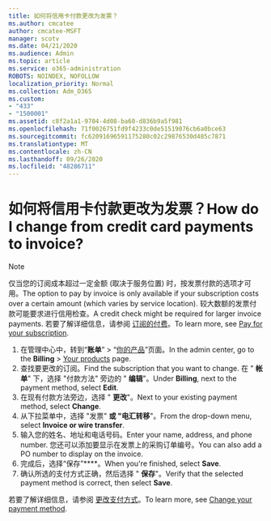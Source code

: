 ```yaml
---
title: 如何将信用卡付款更改为发票？
ms.author: cmcatee
author: cmcatee-MSFT
manager: scotv
ms.date: 04/21/2020
ms.audience: Admin
ms.topic: article
ms.service: o365-administration
ROBOTS: NOINDEX, NOFOLLOW
localization_priority: Normal
ms.collection: Adm_O365
ms.custom:
- "433"
- "1500001"
ms.assetid: c8f2a1a1-9704-4d08-ba60-d836b9a5f981
ms.openlocfilehash: 71f0026751fd9f4233c0de51519076cb6a0bce63
ms.sourcegitcommit: fc62091696591175280c02c29876530d485c7871
ms.translationtype: MT
ms.contentlocale: zh-CN
ms.lasthandoff: 09/26/2020
ms.locfileid: "48286711"
---
```

# <a name="how-do-i-change-from-credit-card-payments-to-invoice"></a><span data-ttu-id="ec70f-102">如何将信用卡付款更改为发票？</span><span class="sxs-lookup"><span data-stu-id="ec70f-102">How do I change from credit card payments to invoice?</span></span>

> [!NOTE]
> <span data-ttu-id="ec70f-103">仅当您的订阅成本超过一定金额 (取决于服务位置) 时，按发票付款的选项才可用。</span><span class="sxs-lookup"><span data-stu-id="ec70f-103">The option to pay by invoice is only available if your subscription costs over a certain amount (which varies by service location).</span></span> <span data-ttu-id="ec70f-104">较大数额的发票付款可能要求进行信用检查。</span><span class="sxs-lookup"><span data-stu-id="ec70f-104">A credit check might be required for larger invoice payments.</span></span> <span data-ttu-id="ec70f-105">若要了解详细信息，请参阅 [订阅的付费](https://docs.microsoft.com/microsoft-365/commerce/billing-and-payments/pay-for-your-subscription)。</span><span class="sxs-lookup"><span data-stu-id="ec70f-105">To learn more, see [Pay for your subscription](https://docs.microsoft.com/microsoft-365/commerce/billing-and-payments/pay-for-your-subscription).</span></span>

1. <span data-ttu-id="ec70f-106">在管理中心中，转到“**账单**” > “[你的产品](https://go.microsoft.com/fwlink/p/?linkid=842054)”页面。</span><span class="sxs-lookup"><span data-stu-id="ec70f-106">In the admin center, go to the **Billing** > [Your products](https://go.microsoft.com/fwlink/p/?linkid=842054) page.</span></span>
2. <span data-ttu-id="ec70f-107">查找要更改的订阅。</span><span class="sxs-lookup"><span data-stu-id="ec70f-107">Find the subscription that you want to change.</span></span> <span data-ttu-id="ec70f-108">在 " **帐单**" 下，选择 "付款方法" 旁边的 " **编辑**"。</span><span class="sxs-lookup"><span data-stu-id="ec70f-108">Under **Billing**, next to the payment method, select **Edit**.</span></span>
3. <span data-ttu-id="ec70f-109">在现有付款方法旁边，选择 " **更改**"。</span><span class="sxs-lookup"><span data-stu-id="ec70f-109">Next to your existing payment method, select **Change**.</span></span>
4. <span data-ttu-id="ec70f-110">从下拉菜单中，选择 "发票" **或 "电汇转移**"。</span><span class="sxs-lookup"><span data-stu-id="ec70f-110">From the drop-down menu, select **Invoice or wire transfer**.</span></span>
5. <span data-ttu-id="ec70f-111">输入您的姓名、地址和电话号码。</span><span class="sxs-lookup"><span data-stu-id="ec70f-111">Enter your name, address, and phone number.</span></span> <span data-ttu-id="ec70f-112">您还可以添加要显示在发票上的采购订单编号。</span><span class="sxs-lookup"><span data-stu-id="ec70f-112">You can also add a PO number to display on the invoice.</span></span>
6. <span data-ttu-id="ec70f-113">完成后，选择“保存”\*\*\*\*。</span><span class="sxs-lookup"><span data-stu-id="ec70f-113">When you're finished, select **Save**.</span></span>
7. <span data-ttu-id="ec70f-114">确认所选的支付方式正确，然后选择 " **保存**"。</span><span class="sxs-lookup"><span data-stu-id="ec70f-114">Verify that the selected payment method is correct, then select **Save**.</span></span>

<span data-ttu-id="ec70f-115">若要了解详细信息，请参阅 [更改支付方式](https://docs.microsoft.com/microsoft-365/commerce/billing-and-payments/change-payment-method)。</span><span class="sxs-lookup"><span data-stu-id="ec70f-115">To learn more, see [Change your payment method](https://docs.microsoft.com/microsoft-365/commerce/billing-and-payments/change-payment-method).</span></span>